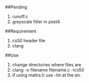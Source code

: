 ##Pending
1) runoff.c 
2) greyscale filter in pset4

##Requirement
1) cs50 header file
2) clang

##Use 
1) change directories where files are
2) clang -o filename filename.c -lcs50
3) if using maths.h use -lm at the en.
